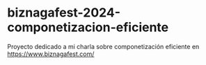 # biznagafest-2024-componetizacion-eficiente

Proyecto dedicado a mi charla sobre componetización eficiente en https://www.biznagafest.com/
